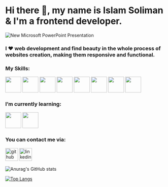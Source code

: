 # Hi there 👋, my name is Islam Soliman & I'm a frontend developer.

![New Microsoft PowerPoint Presentation](https://user-images.githubusercontent.com/100162507/211267387-9a148fe2-db1c-4a1e-b0a4-0320d9c099ad.jpg)

### I ❤️ web development and find beauty in the whole process of websites creation, making them responsive and functional.

### My Skills:

<img src="https://user-images.githubusercontent.com/100162507/211259912-ef76a1c3-31e1-4ac8-bad6-0cfcdf60dbb0.svg" width='50'>  <img src="https://user-images.githubusercontent.com/100162507/211261317-281b28a5-f92a-449a-b88d-04cf6050909e.svg" width='50'>  <img src="https://user-images.githubusercontent.com/100162507/211261707-91c61cc3-2831-47b0-8980-550e7d2df3bf.svg" width='50'>  <img src="https://user-images.githubusercontent.com/100162507/211262049-89318879-b582-44f8-bc56-e35653098176.svg" width='50'>  <img src="https://user-images.githubusercontent.com/100162507/211262173-a23585aa-72f3-4c0b-b901-d08f804c9779.svg" width='50' height='50'> <img src="https://user-images.githubusercontent.com/100162507/211262239-c258630b-06d6-4f3d-90eb-37bff3c2eaab.svg" width='50'>  <img src="https://user-images.githubusercontent.com/100162507/211262409-05859b3e-2313-4afd-9381-13383bd6e464.svg" width='50'>  <img src="https://user-images.githubusercontent.com/100162507/211262487-aa4f89c6-b24c-4d61-8c17-707e53774797.svg" width='50'>

### I’m currently learning:

<img src="https://user-images.githubusercontent.com/100162507/211263403-1d520df9-bcdd-414b-8ae9-96cf532dfd70.svg" width='50'>  <img src="https://user-images.githubusercontent.com/100162507/211263521-078e54b5-700e-483d-a792-dba1cc8035d2.svg" width='50'>

### You can contact me via:

[<img src='https://cdn.jsdelivr.net/npm/simple-icons@3.0.1/icons/github.svg' alt='github' height='40'>](https://github.com/https://github.com/simokitkat)  [<img src='https://cdn.jsdelivr.net/npm/simple-icons@3.0.1/icons/linkedin.svg' alt='linkedin' height='40'>](https://www.linkedin.com/in/https://www.linkedin.com/in/islamsoliman92//)  


![Anurag's GitHub stats](https://github-readme-stats.vercel.app/api?username=simokitkat&show_icons=true)

[![Top Langs](https://github-readme-stats.vercel.app/api/top-langs/?username=simokitkat&langs_count=10)](https://github.com/anuraghazra/github-readme-stats)
